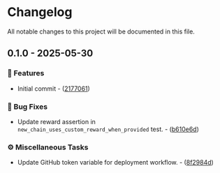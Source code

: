 # Changelog

All notable changes to this project will be documented in this file.

## 0.1.0 - 2025-05-30

### <!-- 0 -->🚀 Features

- Initial commit - ([2177061](https://github.com/t1ltxz-gxd/tiltflake/commit/21770611e91c11d8b3cacbcdb94782539d4ac1fe))

### <!-- 1 -->🐛 Bug Fixes

- Update reward assertion in `new_chain_uses_custom_reward_when_provided` test. - ([b610e6d](https://github.com/t1ltxz-gxd/tiltflake/commit/b610e6d7ee4c03f186492c6e008d99c1cc4943bd))

### <!-- 7 -->⚙️ Miscellaneous Tasks

- Update GitHub token variable for deployment workflow. - ([8f2984d](https://github.com/t1ltxz-gxd/tiltflake/commit/8f2984d483f2c611ce36165addf144cd7a59688e))

<!-- generated by git-cliff -->
